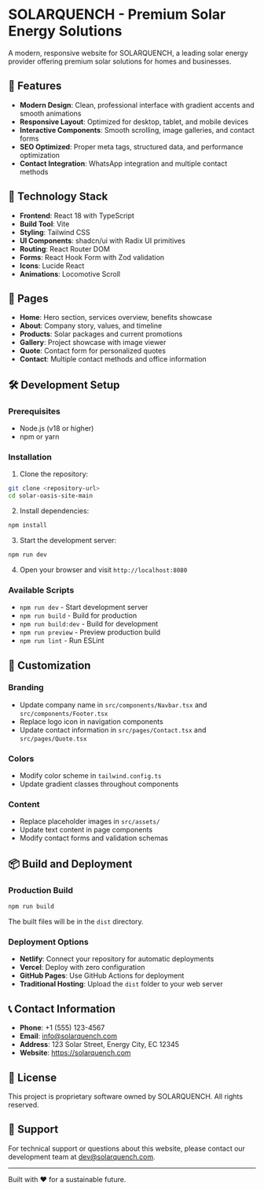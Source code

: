 # SOLARQUENCH - Premium Solar Energy Solutions

A modern, responsive website for SOLARQUENCH, a leading solar energy provider offering premium solar solutions for homes and businesses.

## 🌟 Features

- **Modern Design**: Clean, professional interface with gradient accents and smooth animations
- **Responsive Layout**: Optimized for desktop, tablet, and mobile devices
- **Interactive Components**: Smooth scrolling, image galleries, and contact forms
- **SEO Optimized**: Proper meta tags, structured data, and performance optimization
- **Contact Integration**: WhatsApp integration and multiple contact methods

## 🚀 Technology Stack

- **Frontend**: React 18 with TypeScript
- **Build Tool**: Vite
- **Styling**: Tailwind CSS
- **UI Components**: shadcn/ui with Radix UI primitives
- **Routing**: React Router DOM
- **Forms**: React Hook Form with Zod validation
- **Icons**: Lucide React
- **Animations**: Locomotive Scroll

## 📱 Pages

- **Home**: Hero section, services overview, benefits showcase
- **About**: Company story, values, and timeline
- **Products**: Solar packages and current promotions
- **Gallery**: Project showcase with image viewer
- **Quote**: Contact form for personalized quotes
- **Contact**: Multiple contact methods and office information

## 🛠️ Development Setup

### Prerequisites

- Node.js (v18 or higher)
- npm or yarn

### Installation

1. Clone the repository:
```bash
git clone <repository-url>
cd solar-oasis-site-main
```

2. Install dependencies:
```bash
npm install
```

3. Start the development server:
```bash
npm run dev
```

4. Open your browser and visit `http://localhost:8080`

### Available Scripts

- `npm run dev` - Start development server
- `npm run build` - Build for production
- `npm run build:dev` - Build for development
- `npm run preview` - Preview production build
- `npm run lint` - Run ESLint

## 🎨 Customization

### Branding
- Update company name in `src/components/Navbar.tsx` and `src/components/Footer.tsx`
- Replace logo icon in navigation components
- Update contact information in `src/pages/Contact.tsx` and `src/pages/Quote.tsx`

### Colors
- Modify color scheme in `tailwind.config.ts`
- Update gradient classes throughout components

### Content
- Replace placeholder images in `src/assets/`
- Update text content in page components
- Modify contact forms and validation schemas

## 📦 Build and Deployment

### Production Build
```bash
npm run build
```

The built files will be in the `dist` directory.

### Deployment Options
- **Netlify**: Connect your repository for automatic deployments
- **Vercel**: Deploy with zero configuration
- **GitHub Pages**: Use GitHub Actions for deployment
- **Traditional Hosting**: Upload the `dist` folder to your web server

## 📞 Contact Information

- **Phone**: +1 (555) 123-4567
- **Email**: info@solarquench.com
- **Address**: 123 Solar Street, Energy City, EC 12345
- **Website**: https://solarquench.com

## 📄 License

This project is proprietary software owned by SOLARQUENCH. All rights reserved.

## 🤝 Support

For technical support or questions about this website, please contact our development team at dev@solarquench.com.

---

Built with ❤️ for a sustainable future.